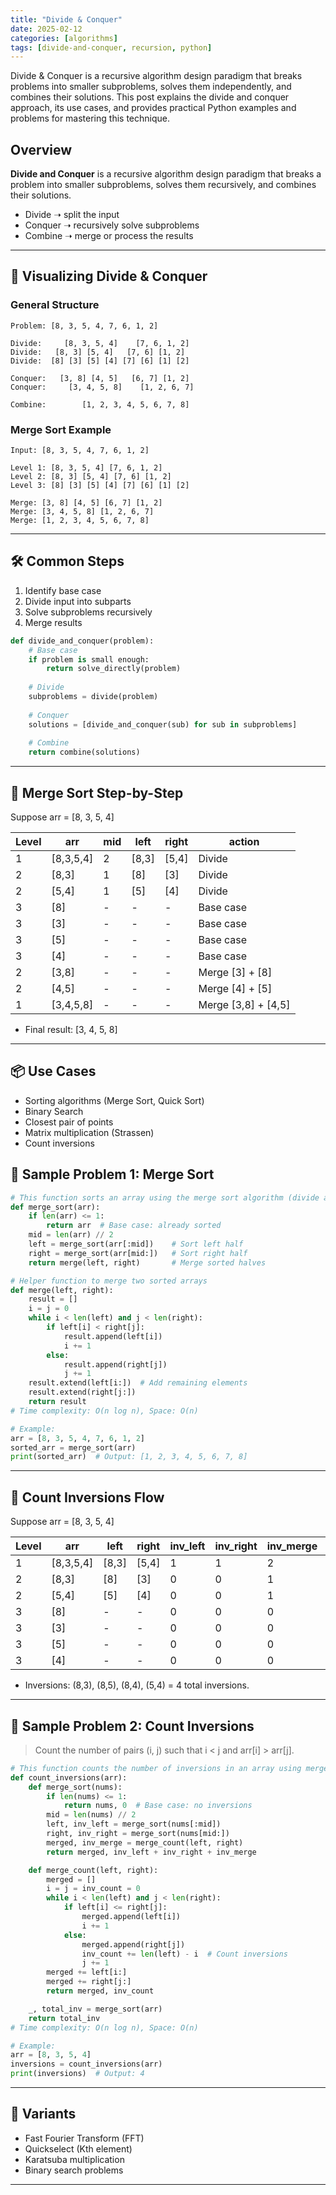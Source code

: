 ```yaml
---
title: "Divide & Conquer"
date: 2025-02-12
categories: [algorithms]
tags: [divide-and-conquer, recursion, python]
---
```


Divide & Conquer is a recursive algorithm design paradigm that breaks problems into smaller subproblems, solves them independently, and combines their solutions. This post explains the divide and conquer approach, its use cases, and provides practical Python examples and problems for mastering this technique.

## Overview

**Divide and Conquer** is a recursive algorithm design paradigm that breaks a problem into smaller subproblems, solves them recursively, and combines their solutions.

- Divide ➝ split the input
- Conquer ➝ recursively solve subproblems
- Combine ➝ merge or process the results

---

## 🧩 Visualizing Divide & Conquer

### General Structure

```
Problem: [8, 3, 5, 4, 7, 6, 1, 2]

Divide:     [8, 3, 5, 4]    [7, 6, 1, 2]
Divide:   [8, 3] [5, 4]   [7, 6] [1, 2]
Divide:  [8] [3] [5] [4] [7] [6] [1] [2]

Conquer:   [3, 8] [4, 5]   [6, 7] [1, 2]
Conquer:     [3, 4, 5, 8]    [1, 2, 6, 7]

Combine:        [1, 2, 3, 4, 5, 6, 7, 8]
```

### Merge Sort Example

```
Input: [8, 3, 5, 4, 7, 6, 1, 2]

Level 1: [8, 3, 5, 4] [7, 6, 1, 2]
Level 2: [8, 3] [5, 4] [7, 6] [1, 2]
Level 3: [8] [3] [5] [4] [7] [6] [1] [2]

Merge: [3, 8] [4, 5] [6, 7] [1, 2]
Merge: [3, 4, 5, 8] [1, 2, 6, 7]
Merge: [1, 2, 3, 4, 5, 6, 7, 8]
```

---

## 🛠️ Common Steps

1. Identify base case
2. Divide input into subparts
3. Solve subproblems recursively
4. Merge results

```python
def divide_and_conquer(problem):
    # Base case
    if problem is small enough:
        return solve_directly(problem)
    
    # Divide
    subproblems = divide(problem)
    
    # Conquer
    solutions = [divide_and_conquer(sub) for sub in subproblems]
    
    # Combine
    return combine(solutions)
```

---

## 🧩 Merge Sort Step-by-Step

Suppose arr = [8, 3, 5, 4]

| Level | arr | mid | left | right | action |
|-------|-----|-----|------|-------|--------|
| 1     | [8,3,5,4] | 2 | [8,3] | [5,4] | Divide |
| 2     | [8,3] | 1 | [8] | [3] | Divide |
| 2     | [5,4] | 1 | [5] | [4] | Divide |
| 3     | [8] | - | - | - | Base case |
| 3     | [3] | - | - | - | Base case |
| 3     | [5] | - | - | - | Base case |
| 3     | [4] | - | - | - | Base case |
| 2     | [3,8] | - | - | - | Merge [3] + [8] |
| 2     | [4,5] | - | - | - | Merge [4] + [5] |
| 1     | [3,4,5,8] | - | - | - | Merge [3,8] + [4,5] |

- Final result: [3, 4, 5, 8]

---

## 📦 Use Cases

- Sorting algorithms (Merge Sort, Quick Sort)
- Binary Search
- Closest pair of points
- Matrix multiplication (Strassen)
- Count inversions

## 📘 Sample Problem 1: Merge Sort

```python
# This function sorts an array using the merge sort algorithm (divide and conquer).
def merge_sort(arr):
    if len(arr) <= 1:
        return arr  # Base case: already sorted
    mid = len(arr) // 2
    left = merge_sort(arr[:mid])    # Sort left half
    right = merge_sort(arr[mid:])   # Sort right half
    return merge(left, right)       # Merge sorted halves

# Helper function to merge two sorted arrays
def merge(left, right):
    result = []
    i = j = 0
    while i < len(left) and j < len(right):
        if left[i] < right[j]:
            result.append(left[i])
            i += 1
        else:
            result.append(right[j])
            j += 1
    result.extend(left[i:])  # Add remaining elements
    result.extend(right[j:])
    return result
# Time complexity: O(n log n), Space: O(n)

# Example:
arr = [8, 3, 5, 4, 7, 6, 1, 2]
sorted_arr = merge_sort(arr)
print(sorted_arr)  # Output: [1, 2, 3, 4, 5, 6, 7, 8]
```

---

## 🧩 Count Inversions Flow

Suppose arr = [8, 3, 5, 4]

| Level | arr | left | right | inv_left | inv_right | inv_merge | total_inv |
|-------|-----|------|-------|----------|-----------|-----------|-----------|
| 1     | [8,3,5,4] | [8,3] | [5,4] | 1 | 1 | 2 | 4 |
| 2     | [8,3] | [8] | [3] | 0 | 0 | 1 | 1 |
| 2     | [5,4] | [5] | [4] | 0 | 0 | 1 | 1 |
| 3     | [8] | - | - | 0 | 0 | 0 | 0 |
| 3     | [3] | - | - | 0 | 0 | 0 | 0 |
| 3     | [5] | - | - | 0 | 0 | 0 | 0 |
| 3     | [4] | - | - | 0 | 0 | 0 | 0 |

- Inversions: (8,3), (8,5), (8,4), (5,4) = 4 total inversions.

---

## 📘 Sample Problem 2: Count Inversions

> Count the number of pairs (i, j) such that i < j and arr[i] > arr[j].

```python
# This function counts the number of inversions in an array using merge sort.
def count_inversions(arr):
    def merge_sort(nums):
        if len(nums) <= 1:
            return nums, 0  # Base case: no inversions
        mid = len(nums) // 2
        left, inv_left = merge_sort(nums[:mid])
        right, inv_right = merge_sort(nums[mid:])
        merged, inv_merge = merge_count(left, right)
        return merged, inv_left + inv_right + inv_merge

    def merge_count(left, right):
        merged = []
        i = j = inv_count = 0
        while i < len(left) and j < len(right):
            if left[i] <= right[j]:
                merged.append(left[i])
                i += 1
            else:
                merged.append(right[j])
                inv_count += len(left) - i  # Count inversions
                j += 1
        merged += left[i:]
        merged += right[j:]
        return merged, inv_count

    _, total_inv = merge_sort(arr)
    return total_inv
# Time complexity: O(n log n), Space: O(n)

# Example:
arr = [8, 3, 5, 4]
inversions = count_inversions(arr)
print(inversions)  # Output: 4
```

---

## 🔁 Variants

- Fast Fourier Transform (FFT)
- Quickselect (Kth element)
- Karatsuba multiplication
- Binary search problems

---

